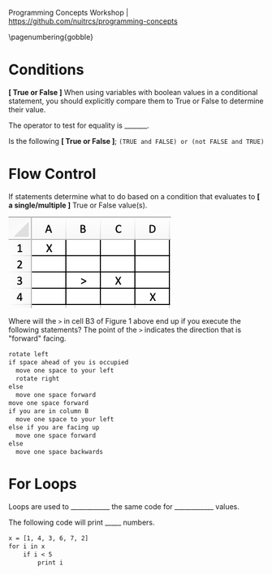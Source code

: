 Programming Concepts Workshop | https://github.com/nuitrcs/programming-concepts


\pagenumbering{gobble}

# Conditions

**[ True or False ]** When using variables with boolean values in a conditional statement, you should explicitly compare them to True or False to determine their value.

The operator to test for equality is _______.

Is the following **[ True or False ]**; `(TRUE and FALSE) or (not FALSE and TRUE)`


# Flow Control

If statements determine what to do based on a condition that evaluates to **[ a single/multiple ]** True or False value(s).

![](grid.png)

Where will the `>` in cell B3 of Figure 1 above end up if you execute the following statements?  The point of the `>` indicates the direction that is "forward" facing.

```
rotate left
if space ahead of you is occupied
  move one space to your left
  rotate right
else
  move one space forward
move one space forward
if you are in column B
  move one space to your left
else if you are facing up
  move one space forward
else 
  move one space backwards
```

# For Loops

Loops are used to ____________ the same code for ____________ values.

The following code will print _____ numbers.

```
x = [1, 4, 3, 6, 7, 2]
for i in x
	if i < 5
		print i
``` 
